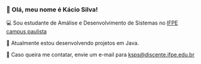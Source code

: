 ### 👋 Olá, meu nome é Kácio Silva!

💻 Sou estudante de Amálise e Desenvolvimento de Sistemas no [IFPE campus paulista](https://portal.ifpe.edu.br/campus/paulista)

🔨 Atualmente estou desenvolvendo projetos em Java.

📧 Caso queira me contatar, envie um e-mail para ksps@discente.ifpe.edu.br
